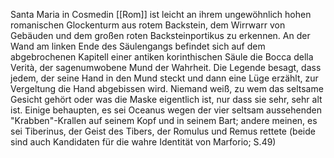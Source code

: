 Santa Maria in Cosmedin [[Rom]] ist leicht an ihrem ungewöhnlich hohen romanischen Glockenturm aus rotem Backstein, dem Wirrwarr von Gebäuden und dem großen roten Backsteinportikus zu erkennen. An der Wand am linken Ende des Säulengangs befindet sich auf dem abgebrochenen Kapitell einer antiken korinthischen Säule die Bocca della Verità, der sagenumwobene Mund der Wahrheit. Die Legende besagt, dass jedem, der seine Hand in den Mund steckt und dann eine Lüge erzählt, zur Vergeltung die Hand abgebissen wird. Niemand weiß, zu wem das seltsame Gesicht gehört oder was die Maske eigentlich ist, nur dass sie sehr, sehr alt ist. Einige behaupten, es sei Oceanus wegen der vier seltsam aussehenden "Krabben"-Krallen auf seinem Kopf und in seinem Bart; andere meinen, es sei Tiberinus, der Geist des Tibers, der Romulus und Remus rettete (beide sind auch Kandidaten für die wahre Identität von Marforio; S.49)